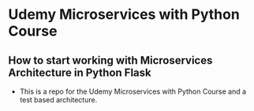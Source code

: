 # Udemy Microservices with Python Course
## How to start working with Microservices Architecture in Python Flask
- This is a repo for the Udemy Microservices with Python Course and a test based architecture.